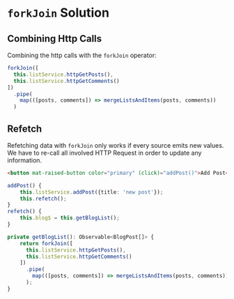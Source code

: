 # `forkJoin` Solution

## Combining Http Calls

Combining the http calls with the `forkJoin` operator:

```Typescript
forkJoin([
  this.listService.httpGetPosts(),
  this.listService.httpGetComments()
])
  .pipe(
    map(([posts, comments]) => mergeListsAndItems(posts, comments))
  )
```

## Refetch
Refetching data with `forkJoin` only works if every source emits new values. We have to re-call all
involved HTTP Request in order to update any information.

```html
<button mat-raised-button color="primary" (click)="addPost()">Add Post</button>
```

```Typescript
addPost() {
    this.listService.addPost({title: 'new post'});
    this.refetch();
}
refetch() {
    this.blog$ = this.getBlogList();
}

private getBlogList(): Observable<BlogPost[]> {
    return forkJoin([
      this.listService.httpGetPosts(),
      this.listService.httpGetComments()
    ])
      .pipe(
        map(([posts, comments]) => mergeListsAndItems(posts, comments))
      );
}
```
